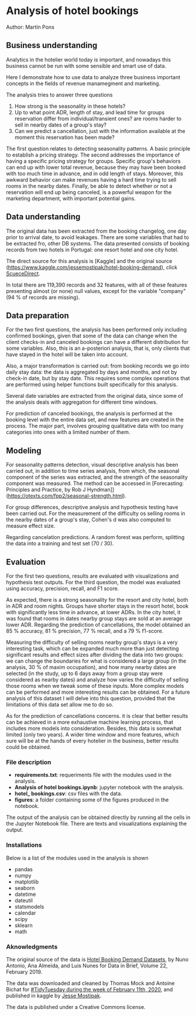 # Analysis of hotel bookings

Author: Martín Pons

## Business understanding

Analytics in the hotelier world today is important, and nowadays this business cannot be run with some sensible and smart use of data.

Here I demonstrate how to use data to analyze three business important concepts in the fields of revenue manamegment and marketing.

The analysis tries to answer three questions

1. How strong is the seasonality in these hotels?
2. Up to what point ADR, length of stay, and lead time for groups reservation differ from individual/transient ones? are rooms harder to sell in nearby dates of a group's stay?
3. Can we predict a cancellation, just with the information available at the moment this reservation has been made?

The first question relates to detecting seasonality patterns. A basic principle to establish a pricing strategy. The second addresses the importance of having a specific pricing strategy for groups. Specific group's behaviors can end up with lower total revenue, because they may have been booked with too much time in advance, and in odd length of stays. Moreover, this awkward behavior can make revenues having a hard time trying to sell rooms in the nearby dates. Finally, be able to detect whether or not a reservation will end up being canceled, is a powerful weapon for the marketing department, with important potential gains.

## Data understanding

The original data has been extracted from the booking changelog, one day prior to arrival date, to avoid leakages. There are some variables that had to be extracted fro, other DB systems.
The data presented consists of booking records from two hotels in Portugal: one resort hotel and one city hotel.

The direct source for this analysis is [Kaggle] and the original source (https://www.kaggle.com/jessemostipak/hotel-booking-demand), click [ScueceDirect](https://www.sciencedirect.com/science/article/pii/S2352340918315191).

In total there are 119,390 records and 32 features, with all of these features presenting almost (or none) null values, except for the variable "company" (94 % of records are missing).

## Data preparation

For the two first questions, the analysis has been performed only including confirmed bookings, given that some of the data can change when the client checks-in and canceled bookings can have a different distribution for some variables. Also, this is an a-posteriori analysis, that is, only clients that have stayed in the hotel will be taken into account.

Also, a major transformation is carried out: from booking records we go into daily stay data: the data is aggregated by days and months, and not by check-in date, but by stay date. This requires some complex operations that are performed using helper functions built specifically for this analysis.

Several date variables are extracted from the original data, since some of the analysis deals with aggregation for different time windows.

For prediction of canceled bookings, the analysis is performed at the booking level with the entire data set, and new features are created in the process. The major part, involves grouping qualitative data with too many categories into ones with a limited number of them.

## Modeling

For seasonality patterns detection, visual descriptive analysis has been carried out, in addition to time series analysis, from which, the seasonal component of the series was extracted, and the strength of the seasonality component was measured. The method can be accessed in [Forecasting: Principles and Practice, by Rob J Hyndman]](https://otexts.com/fpp2/seasonal-strength.html). 

For group differences, descriptive analysis and hypothesis testing have been carried out. For the measurement of the difficulty os selling rooms in the nearby dates of a group's stay, Cohen's d was also computed to measure effect size.

Regarding cancelation predictions. A random forest was perform, splitting the data into a training and test set (70 / 30).

## Evaluation

For the first two questions, results are evaluated with visualizations and hypothesis test outputs. For the third question, the model was evaluated using accuracy, precision, recall, and F1 score.

As expected, there is a strong seasonality for the resort and city hotel, both in ADR and room nights. Groups have shorter stays in the resort hotel, book with significantly less time in advance, at lower ADRs. In the city hotel, it was found that rooms in dates nearby group stays are sold at an average lower ADR. Regarding the prediction of cancellations, the model obtained an 85 % accuracy, 81 % precision, 77 % recall, and a 79 % f1-score.

Measuring the difficulty of selling rooms nearby group's stays is a very interesting task, which can be expanded much more than just detecting significant results and effect sizes after dividing the data into two groups: we can change the boundaries for what is considered a large group (in the analysis, 30 % of maxim occupation), and how many nearby dates are selected (in the study, up to 6 days away from a group stay were considered as nearby dates) and analyze how varies the difficulty of selling those rooms when we tweak some of these inputs. More complex models can be performed and more interesting results can be obtained. For a future analysis of this dataset I will delve into this question, provided that the limitations of this data set allow me to do so.

As for the prediction of cancellations concerns. it is clear that better results can be achieved in a more exhaustive machine learning process, that includes more models into consideration. Besides, this data is somewhat limited (only two years). A wider time window and more features, which sure will be at the hands of every hotelier in the business, better results could be obtained.

### File description

- **requirements.txt**: requeriments file with the modules used in the analysis.
- **Analysis of hotel bookings.ipynb**: jupyter notebook with the analysis.
- **hotel_ bookings.csv**: csv files with the data.
- **figures**: a folder containing some of the figures produced in the notebook.

The output of the analysis can be obtained directly by running all the cells in the Jupyter Notebook file. There are texts and visualizations explaining the output.

### Installations

Below is a list of the modules used in the analysis is shown

- pandas
- numpy
- matplotlib
- seaborn
- datetime
- dateutil
- statsmodels
- calendar
- scipy
- sklearn
- math

### Aknowledgments

The original source of the data is  [Hotel Booking Demand Datasets](https://www.sciencedirect.com/science/article/pii/S2352340918315191),  by Nuno Antonio, Ana Almeida, and Luis Nunes for Data in Brief, Volume 22, February 2019.

The data was downloaded and cleaned by Thomas Mock and Antoine Bichat for [#TidyTuesday during the week of February 11th, 2020](https://github.com/rfordatascience/tidytuesday/blob/master/data/2020/2020-02-11/readme.md), and published in kaggle by [Jesse Mostipak](https://www.jessemaegan.com/).

The data is published under a Creative Commons license.


